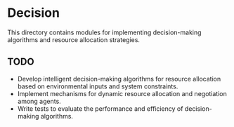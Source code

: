 # Decision

This directory contains modules for implementing decision-making algorithms and resource allocation strategies.

## TODO
- Develop intelligent decision-making algorithms for resource allocation based on environmental inputs and system constraints.
- Implement mechanisms for dynamic resource allocation and negotiation among agents.
- Write tests to evaluate the performance and efficiency of decision-making algorithms.

